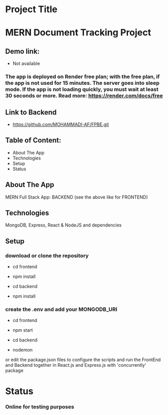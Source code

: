 # Project Title

# MERN Document Tracking Project

## Demo link:

- Not available

### The app is deployed on Render free plan; with the free plan, if the app is not used for 15 minutes. The server goes into sleep mode. If the app is not loading quickly, you must wait at least 30 seconds or more. Read more: https://render.com/docs/free

## Link to Backend

- https://github.com/MOHAMMADI-AF/FPBE.git

## Table of Content:

- About The App
- Technologies
- Setup
- Status

## About The App

MERN Full Stack App: BACKEND (see the above like for FRONTEND)

## Technologies

MongoDB, Express, React & NodeJS and dependencies

## Setup

### download or clone the repository

- cd frontend

- npm install

- cd backend

- npm install

### create the .env and add your MONGODB_URI

- cd frontend

- npm start

- cd backend

- nodemon

or edit the package.json files to configure the scripts and run the FrontEnd and Backend together in React.js and Express.js with 'concurrently' package

# Status

### Online for testing purposes
